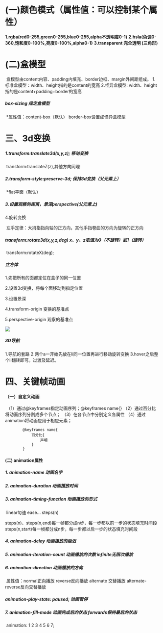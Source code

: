 # (一)颜色模式（属性值：可以控制某个属性）

​            **1.rgba(red0-255,green0-255,blue0-255,alpha不透明度0-1)**
            **2.hsla(色调0-360,饱和度0-100%,亮度0-100%,alpha0-1)**
            **3.transparent 完全透明 (三角形)**

# (二)盒模型

​        盒模型由content内容、padding内填充、border边框、margin外间距组成。
        1.标准盒模型：width、height指的是content的宽高
        2.怪异盒模型: width、height指的是content+padding+border的宽高

#####         box-sizing 规定盒模型

​            *属性值：content-box（默认）     border-box设置成怪异盒模型

# 三、3d变换

#####  1.transform:translate3d(x,y,z); 移动变换

​            transform:translateZ(z),其他方向同理

##### 2.transform-style:preserve-3d; 保持3d变换（父元素上）

​                *flat平面（默认）

##### 3.设置观察的距离，景深perspective(父元素上)

4.旋转变换   

​                左手定律：大拇指指向轴的正方向，其他手指卷曲的方向为旋转的正方向

#####                 transform:rotate3d(x,y,z,deg)  x、y、z取值为0（不旋转）或1（旋转）

​                transform:rotateX(deg);

##### 立方体

1.先把所有的面都定位在盒子的同一位置

2.设置3d变换，将每个面移动到指定位置

3.设置景深

4.transform-origin 变换的基准点

5.perspective-origin 观察的基准点

![](E:\笔记\轴.png)

##### 3D导航

1.导航的套路
2.两个a一开始先放在li同一位置再进行移动旋转变换
3.hover之后整个li翻转即可。过渡及延迟。

# 四、关键帧动画

#### （一）自定义动画 

​            （1）通过@keyframes指定动画序列；@keyframes name{}
            （2）通过百分比将动画序列分割成多个节点；
            （3）在各节点中分别定义各属性
            （4）通过animation将动画应用于相应元素；

            @keyframes name{
                百分比{
                    声明
                }
            }
#### (二) animation属性

#####                 1. animation-name 动画名字

#####                 2. animation-duration 动画播放时间

#####                 3. animation-timing-function 动画播放的形式

​                    linear匀速   ease...
                    steps(n)

​	steps(n)、steps(n,end)每一帧都分成n步，每一步都以前一步的状态填充时间段
            steps(n,start)每一帧都分成n步，每一步都以后一步的状态填充时间段

#####                 4. animation-delay 动画播放的延迟

#####                 5. animation-iteration-count 动画播放的次数  infinite无限次播放

#####                 6. animation-direction 动画播放的方向

​                    属性值：normal正向播放  reverse反向播放  alternate 交替播放 
                    alternate-reverse反向交替播放

##### animation-play-state: paused; 动画暂停 

#####                 7. animation-fill-mode 动画完成后的状态  forwards保持最后的状态

​                animation: 1 2 3 4 5 6 7;

